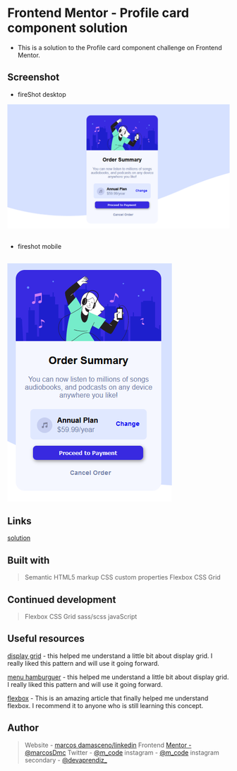 # Frontend Mentor - Profile card component solution

- This is a solution to the Profile card component challenge on Frontend Mentor.

## Screenshot

- fireShot desktop


![image](images/desktop-version-design.png)
##

- fireshot mobile
##
![image](images/mobile-version-design.png)


## Links

[solution](https://card-design-simples.vercel.app)

## Built with

> Semantic HTML5 markup
> CSS custom properties
> Flexbox
> CSS Grid



## Continued development
> Flexbox
> CSS Grid
> sass/scss
> javaScript



## Useful resources

[display grid](https://www.origamid.com/projetos/css-grid-layout-guia-completo/) - this helped me understand a little bit about display grid. I really liked this pattern and will use it going forward.

[menu hamburguer](https://youtu.be/i5Fps4GBBns) - this helped me understand a little bit about display grid. I really liked this pattern and will use it going forward.

[flexbox](https://www.origamid.com/curso/css-flexbox/) - This is an amazing article that finally helped me understand flexbox. I recommend it to anyone who is still learning this concept.

## Author

> Website - [marcos damasceno/linkedin](https://www.linkedin.com/in/marcos-damasceno-196b68175/)
> Frontend [Mentor - @marcosDmc](https://www.frontendmentor.io/profile/marcosDmc)
> Twitter - [@m_code](https://twitter.com/_m_code_)
> instagram - [@m_code](https://www.instagram.com/_m_code_/)
> instagram secondary - [@devaprendiz_](https://www.instagram.com/devaprendiz_/)
